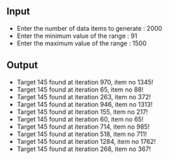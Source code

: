 ## Input 
 - Enter the number of data items to generate : 2000
 - Enter the minimum value of the range : 91
 - Enter the maximum value of the range : 1500

## Output
 - Target 145 found at iteration 970, item no 1345!
 - Target 145 found at iteration 65, item no 88!
 - Target 145 found at iteration 263, item no 372!
 - Target 145 found at iteration 946, item no 1313!
 - Target 145 found at iteration 155, item no 217!
 - Target 145 found at iteration 60, item no 65!
 - Target 145 found at iteration 714, item no 985!
 - Target 145 found at iteration 518, item no 711!
 - Target 145 found at iteration 1284, item no 1762!
 - Target 145 found at iteration 268, item no 367!
